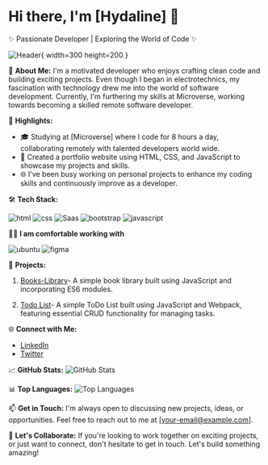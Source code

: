 # Hi there, I'm [Hydaline] 👋

 ✨ Passionate  Developer | Exploring the World of Code  ✨

![Header](https://media.giphy.com/media/PI3QGKFN6XZUCMMqJm/giphy.gif){ width=300 height=200 }


🚀 **About Me:**
 I'm a motivated developer who enjoys crafting clean code and building exciting projects. Even though I began in electrotechnics, my fascination with technology drew me into the world of software development. Currently, I'm furthering  my skills at Microverse, working towards becoming a skilled remote software developer.
 
🌟 **Highlights:**
- 🎓 Studying at [Microverse] where I code for 8 hours a day, collaborating remotely with talented developers world wide.
- 💼 Created a portfolio website using HTML, CSS, and JavaScript to showcase my projects and skills.
- 🌐 I've been busy working on personal projects to enhance my coding skills and continuously improve as a developer.

🛠️ **Tech Stack:**
<div display="flex">
  <img src="https://img.shields.io/badge/HTML5-E34F26?style=for-the-badge&logo=html5&logoColor=white" alt="html"/>
  <img src="https://img.shields.io/badge/CSS3-1572B6?style=for-the-badge&logo=css3&logoColor=white" alt="css"/>
  <img src="https://img.shields.io/badge/Sass-CC6699?style=for-the-badge&logo=sass&logoColor=white" alt="Saas"/>
  <img src="https://img.shields.io/badge/Bootstrap-563D7C?style=for-the-badge&logo=bootstrap&logoColor=white" alt="bootstrap"/>
<img src="https://img.shields.io/badge/JavaScript-F7DF1E?style=for-the-badge&logo=javascript&logoColor=black" alt="javascript"/></div>
  
 👩‍💻 **I am comfortable working with**
<div display="flex">
  <img src="https://img.shields.io/badge/Ubuntu-E95420?style=for-the-badge&logo=ubuntu&logoColor=white" alt="ubuntu"/>
  <img src="https://img.shields.io/badge/Figma-F24E1E?style=for-the-badge&logo=figma&logoColor=white" alt="figma"/>
</div>

🚀 **Projects:**
1. [Books-Library](https://github.com/hydaline-code/Awesomebooks_part2)- A simple book library built using JavaScript and incorporating ES6 modules.
   
2. [Todo List](https://github.com/hydaline-code/Todo-List)- A simple ToDo List built using JavaScript and Webpack, featuring essential CRUD functionality for managing tasks.
  

🌐 **Connect with Me:**
- [LinkedIn](<a href="https://www.linkedin.com/in/hydaline-djougang-0851aa21a/">)
- [Twitter](your-twitter-profile)


📈 **GitHub Stats:**
![GitHub Stats](your-GitHub-stats-badge)

📊 **Top Languages:**
![Top Languages](your-GitHub-top-languages-badge)

📫 **Get in Touch:**
I'm always open to discussing new projects, ideas, or opportunities. Feel free to reach out to me at [your-email@example.com].

🚀 **Let's Collaborate:**
If you're looking to work together on exciting projects, or just want to connect, don't hesitate to get in touch. Let's build something amazing!
